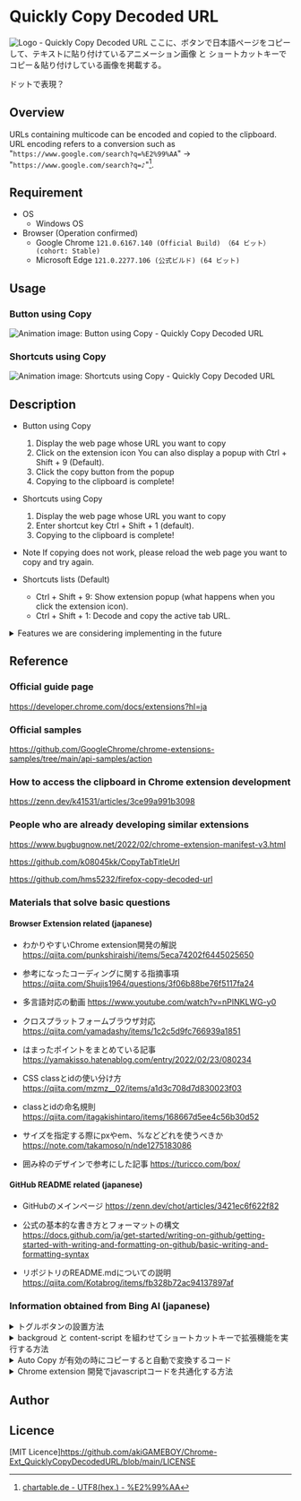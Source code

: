 # Quickly Copy Decoded URL

![Logo - Quickly Copy Decoded URL]()
ここに、ボタンで日本語ページをコピーして、テキストに貼り付けているアニメーション画像 と
ショートカットキーでコピー＆貼り付けしている画像を掲載する。

ドットで表現？

## Overview

URLs containing multicode can be encoded and copied to the clipboard.
URL encoding refers to a conversion such as "`https://www.google.com/search?q=%E2%99%AA`" → "`https://www.google.com/search?q=♪`"[^1].

[^1]: [chartable.de - UTF8(hex.) - %E2%99%AA](https://www.utf8-chartable.de/unicode-utf8-table.pl?start=9728&number=128&names=-#:~:text=e2%2099%20aa)

## Requirement

- OS
    - Windows OS
- Browser (Operation confirmed)
    - Google Chrome
        `121.0.6167.140 (Official Build) （64 ビット） (cohort: Stable)`
    - Microsoft Edge
        `121.0.2277.106 (公式ビルド) (64 ビット)`

## Usage

### Button using Copy

![Animation image: Button using Copy - Quickly Copy Decoded URL]()

### Shortcuts using Copy

![Animation image: Shortcuts using Copy - Quickly Copy Decoded URL]()

## Description

- Button using Copy
    1. Display the web page whose URL you want to copy
    1. Click on the extension icon
        You can also display a popup with Ctrl + Shift + 9 (Default).
    1. Click the copy button from the popup
    1. Copying to the clipboard is complete!

- Shortcuts using Copy
    1. Display the web page whose URL you want to copy
    1. Enter shortcut key
        Ctrl + Shift + 1 (default).
    1. Copying to the clipboard is complete!

- Note
    If copying does not work, please reload the web page you want to copy and try again. 

- Shortcuts lists (Default)
    - Ctrl + Shift + 9: Show extension popup (what happens when you click the extension icon).
    - Ctrl + Shift + 1: Decode and copy the active tab URL.

<details>
<summary>Features we are considering implementing in the future</summary>

- Auto copy function
    Detects when a regular copy command (Ctrl+C) is executed, such as by watching the clipboard for changes.
    A feature that automatically decodes and replaces the clipboard contents if it is determined to be a URL.
    I would like to be able to enable/disable this feature in settings.
    You can change the settings by placing a toggle button in Popup.html. Also, if possible, I would like to be able to switch settings using shortcut keys.
- Allow extensions to be copied by clicking their icon
    As of February 2024, clicking the extension icon displays a popup (popup.html), and clicking the copy button within the popup copies it.
    In the future, we believe it will be even more convenient to be able to click on the extension's icon and perform the copy process immediately without displaying a popup.

    However, due to the specifications of the extension, it seems that it is not possible to display a pop-up when clicking the icon and perform copy processing at the same time.
    If you want to copy the icon on click, remove the `default_popup` item in manifest.json and add the code that runs when the extension icon is clicked (`chrome.action.onClicked.addListener`) to must be added.

    At this time, we are focusing on the extensibility of our extensions, so we believe that pop-up display is essential, and this feature is a low priority.

    [Reference: stackoverflow.com - Extension icon click event not working manifest version 3](https://stackoverflow.com/questions/77796331/extension-icon-click-event-not-working-manifest-version-3)

- Implementation of Google Analytics
    Google Analytics is essential for analyzing how your extension is used.
    The analysis results can also be used as material for considering functions, such as improving functions or abolishing infrequently used functions.
    
    Note: It is necessary to clearly state the privacy policy before implementation.

- Add language
    As of February 2024, only two languages are supported: Japanese and English.
    I would like to give priority to countries that use multi-code keyboard input.

- Introduction of option screen
    After implementing the option screen, I would like to create the following setting items.
    - Auto copy function settings
    - Allow copying with extension icon depending on settings
        To implement it, as mentioned above, `chrome.action.onClicked.addListener` needs to be set in background.js.
        It might be useful if you could choose between displaying popup.html, copying it, or doing both depending on the settings (feasibility is unknown).
    - I want to change the copy format
        As of February 2024, the specification is to copy only the URL, but I would like to be able to change the following three patterns.
        - URL only (current spec)
        - Title and URL in markdown format `[title](url)`
        - Specify title and URL with delimiter `titile:url` etc.
    - Memo: How to implement options is as follows.

        ```diff json:Excerpt from manifest.json
        "permissions": [
            "storage",
            "clipboardWrite",
            "tabs",
            "alarms"
        ],
        "action": {
            "default_title": "__MSG_extTitle__",
            "default_popup": "popups/popup.html",
            "default_icon": {
            "32": "icons/32.png",
            "72": "icons/72.png",
            "128": "icons/128.png",
            "512": "icons/512.png"
            }
        },
        +  "options_page": "/options/options.html", ← 追加
        "commands": {
            "_execute_action": {
            "suggested_key": {
                "default": "Ctrl+Shift+9",
                "mac": "MacCtrl+Shift+9"
            },
            "description": "View Option."
            },
        ```

- Introducing dark mode
    This can probably be achieved by implementing code like the one below.
    Because it is necessary to adjust the background color and text color of individual objects by looking at the overall color,
    It seems like it will take a surprisingly long time.

    ```javascript:popup.js
    // Load
    window.onload = () => {
        // Get dark mode settings
        const isDarkMode = window.matchMedia('(prefers-color-scheme: dark)').matches;
        
        if (isDarkMode) {
            // For dark mode
            document.body.style.backgroundColor = "black";
            // After that, change the font color of the text here.
        } else {
            // Not dark mode
            document.body.style.backgroundColor = "white";
            // After that, change the font color of the text here.
        }
    }
    ```

- I want to change the extension icon depending on the copy mode.
    For example, use the following two patterns. In addition, when the extension itself is disabled, the icon changes to gray according to the specifications, so no special measures are required.
    - If the entire icon is green: Auto copy function is on
    - If only the border of the icon is green and the inside is transparent: Auto copy function is off

</details>

## Reference

### Official guide page

https://developer.chrome.com/docs/extensions?hl=ja

### Official samples

https://github.com/GoogleChrome/chrome-extensions-samples/tree/main/api-samples/action

### How to access the clipboard in Chrome extension  development

https://zenn.dev/k41531/articles/3ce99a991b3098

### People who are already developing similar extensions

https://www.bugbugnow.net/2022/02/chrome-extension-manifest-v3.html

https://github.com/k08045kk/CopyTabTitleUrl

https://github.com/hms5232/firefox-copy-decoded-url

### Materials that solve basic questions

#### Browser Extension related (japanese)

- わかりやすいChrome extension開発の解説
    https://qiita.com/punkshiraishi/items/5eca74202f6445025650

- 参考になったコーディングに関する指摘事項
    https://qiita.com/Shujis1964/questions/3f06b88be76f5117fa24

- 多言語対応の動画
    https://www.youtube.com/watch?v=nPINKLWG-y0

- クロスプラットフォームブラウザ対応
    https://qiita.com/yamadashy/items/1c2c5d9fc766939a1851

- はまったポイントをまとめている記事
    https://yamakisso.hatenablog.com/entry/2022/02/23/080234

- CSS classとidの使い分け方
    https://qiita.com/mzmz__02/items/a1d3c708d7d830023f03

- classとidの命名規則
    https://qiita.com/itagakishintaro/items/168667d5ee4c56b30d52

- サイズを指定する際にpxやem、%などどれを使うべきか
    https://note.com/takamoso/n/nde1275183086

- 囲み枠のデザインで参考にした記事
    https://turicco.com/box/

#### GitHub README related (japanese)

- GitHubのメインページ
    https://zenn.dev/chot/articles/3421ec6f622f82

- 公式の基本的な書き方とフォーマットの構文
    https://docs.github.com/ja/get-started/writing-on-github/getting-started-with-writing-and-formatting-on-github/basic-writing-and-formatting-syntax

- リポジトリのREADME.mdについての説明
    https://qiita.com/Kotabrog/items/fb328b72ac94137897af

### Information obtained from Bing AI (japanese)

<details>
<summary>トグルボタンの設置方法</summary>

> ❓ Bing AIに聞く
> 
> Chromeの拡張機能の開発で下記の要件を満たしているソースコードを提供してください。
> ・トグルボタンを設置
> ・トグルボタンでBoolean型の設定情報を保持可能
> ・manifest_versionは「3」で作成
> ・HTMLやJavascript、cssはわけてソースコードを生成
-----
> ✅ Bing AIの回答
> 
> こんにちは、これはBingです。Chromeの拡張機能の開発に関するお手伝いができると嬉しいです。😊
> 
> ご要件に沿って、トグルボタンでBoolean型の設定情報を保持できるChromeの拡張機能のソースコードを生成しました。manifest_versionは「3」に設定し、HTMLやJavascript、cssは別々のファイルに分けました。ソースコードは以下の通りです。
> 
> ```html
> <!-- popup.html -->
> <body>
>   <button id="toggle"></button>
>   <script src="popup.js"></script>
> </body>
> ```
> 
> ```css
> /* style.css */
> #toggle {
>   width: 100px;
>   height: 50px;
>   border: none;
>   border-radius: 25px;
>   background-color: #ccc;
> }
> 
> #toggle.on {
>   background-color: #0f0;
> }
> 
> #toggle span {
>   display: block;
>   width: 40px;
>   height: 40px;
>   margin: 5px;
>   border-radius: 20px;
>   background-color: #fff;
>   transition: margin 0.3s;
> }
> 
> #toggle.on span {
>   margin-left: 55px;
> }
> ```
> 
> ```javascript
> // popup.js
> let enabled = false; // disabled by default
> let myButton = document.getElementById("toggle");
> 
> // set the initial state of the button
> chrome.storage.local.get("enabled", (data) => {
>   enabled = !!data.enabled;
>   myButton.classList.toggle("on", enabled);
> });
> 
> // toggle the state of the button
> myButton.onclick = () => {
>   enabled = !enabled;
>   myButton.classList.toggle("on", enabled);
>   chrome.storage.local.set({ enabled: enabled });
> };
> ```
> 
> ```json
> // manifest.json
> {
>   "name": "Toggle Extension",
>   "version": "1.0",
>   "manifest_version": 3,
>   "action": {
>     "default_icon": {
>       "16": "icon16.png",
>       "24": "icon24.png",
>       "32": "icon32.png"
>     },
>     "default_title": "Toggle Me",
>     "default_popup": "popup.html"
>   },
>   "background": {
>     "service_worker": "background.js"
>   },
>   "permissions": ["storage"]
> }
> ```
> 
> このソースコードは、[Stack Overflow](^1^)の回答¹を参考にしています。もっと詳しい情報やチュートリアルが必要な場合は、[Chrome for Developers](^2^)のサイト²や[DEV Community](^3^)の記事³、[Groovyweb](^4^)のブログ⁴などをご覧ください。
> 
> この回答はお役に立ちましたか？😊
> 
> ソース: Bing との会話 2024/1/23
> (1) Chrome Extension to show a toggle to enable/disable extension. https://stackoverflow.com/questions/54727978/chrome-extension-to-show-a-toggle-to-enable-disable-extension.
> (2) Chrome Extension to show a toggle to enable/disable extension. https://stackoverflow.com/questions/54727978/chrome-extension-to-show-a-toggle-to-enable-disable-extension.
> (3) chrome.action | API | Chrome for Developers. https://developer.chrome.com/docs/extensions/reference/api/action.
> (4) chrome.action | API | Chrome for Developers. https://developer.chrome.com/docs/extensions/reference/api/action.
> (5) How To Built A Chrome Extension - DEV Community. https://dev.to/yourdevguy/how-to-built-a-chrome-extension-k1a.
> (6) How To Built A Chrome Extension - DEV Community. https://dev.to/yourdevguy/how-to-built-a-chrome-extension-k1a.
> (7) Essential Guide For Chrome Extension Development in 2023 .... https://www.groovyweb.co/blog/chrome-extension-development-essential-guide/.
> (8) Essential Guide For Chrome Extension Development in 2023 .... https://www.groovyweb.co/blog/chrome-extension-development-essential-guide/.
　
> ❓ Bing AIに聞く
> 
> Chrome Extetionの開発で下記の要件を満たしたソースコードを提供してください。
> ・manifest_version が 3
> ・popup.htmlにトグルボタンを配置
> ・トグルボタンを保存
> ・各コードの正しいとされているコーディングルールに従う
-----
> ✅ Bing AIの回答
> 
> こんにちは、これはBingです。コードに関する質問にお答えします。😊
> 
> Chrome Extetionの開発でmanifest_version が 3でpopup.htmlにトグルボタンを配置し、トグルボタンを保存し、各コードの正しいとされているコーディングルールに従う方法は、以下のようになります。
> 
> まず、manifest.jsonファイルを作成します。このファイルでは、拡張機能の基本的な情報や機能を定義します。manifest_version は 3と指定します。また、actionキーでpopup.htmlを指定します。このファイルは、アイコンをクリックしたときに表示されるポップアップページです。permissionsキーで必要な権限を指定します。今回は、タブの情報やストレージのアクセスを行うためにtabs権限とstorage権限を指定します。¹
> 
> ```json
> {
>   "manifest_version": 3,
>   "name": "Toggle Button Extension",
>   "version": "1.0",
>   "description": "A simple extension that adds a toggle button to the popup page and saves its state.",
>   "action": {
>     "default_popup": "popup.html"
>   },
>   "permissions": [
>     "tabs",
>     "storage"
>   ]
> }
> ```
> 
> 次に、popup.htmlファイルを作成します。このファイルでは、ポップアップページの見た目や動作を定義します。トグルボタンは、inputタグのtype属性をcheckboxにして作成します。また、labelタグでトグルボタンの見た目をカスタマイズします。² さらに、scriptタグでpopup.jsファイルを読み込みます。このファイルでは、トグルボタンの状態を取得や保存を行います。
> 
> ```html
> <!DOCTYPE html>
> <html>
> <head>
>   <style>
>     /* トグルボタンの見た目をカスタマイズするCSS */
>     input[type=checkbox] {
>       display: none;
>     }
> 
>     label {
>       display: inline-block;
>       width: 60px;
>       height: 34px;
>       background: #ccc;
>       border-radius: 34px;
>       position: relative;
>       cursor: pointer;
>     }
> 
>     label:after {
>       content: "";
>       display: block;
>       width: 26px;
>       height: 26px;
>       background: #fff;
>       border-radius: 50%;
>       position: absolute;
>       top: 4px;
>       left: 4px;
>       transition: 0.3s;
>     }
> 
>     input:checked + label {
>       background: #66bb6a;
>     }
> 
>     input:checked + label:after {
>       left: 30px;
>     }
>   </style>
> </head>
> <body>
>   <h1>Toggle Button Extension</h1>
>   <p>This is a simple extension that adds a toggle button to the popup page and saves its state.</p>
>   <!-- トグルボタンを作成するHTML -->
>   <input type="checkbox" id="toggle-button">
>   <label for="toggle-button"></label>
>   <!-- トグルボタンの状態を取得や保存するJavaScript -->
>   <script src="popup.js"></script>
> </body>
> </html>
> ```
> 
> 最後に、popup.jsファイルを作成します。このファイルでは、トグルボタンの状態を取得や保存を行います。chrome.storage APIを使って、トグルボタンの状態をローカルストレージに保存します。³ また、トグルボタンの変更イベントを監視して、状態を更新します。さらに、タブの情報を取得して、トグルボタンの状態に応じて何らかの処理を行うこともできます。⁴
> 
> ```javascript
> // トグルボタンの要素を取得
> const toggleButton = document.getElementById("toggle-button");
> 
> // ポップアップページが読み込まれたときに、トグルボタンの状態をローカルストレージから取得
> chrome.storage.local.get("toggleState", (data) => {
>   // ローカルストレージに保存されている場合は、その値を反映
>   if (data.toggleState !== undefined) {
>     toggleButton.checked = data.toggleState;
>   }
>   // ローカルストレージに保存されていない場合は、デフォルト値を反映
>   else {
>     toggleButton.checked = false;
>   }
> });
> 
> // トグルボタンの変更イベントを監視
> toggleButton.addEventListener("change", () => {
>   // トグルボタンの状態をローカルストレージに保存
>   chrome.storage.local.set({ toggleState: toggleButton.checked });
>   // アクティブなタブの情報を取得
>   chrome.tabs.query({ active: true, currentWindow: true }, (tabs) => {
>     // トグルボタンの状態に応じて、何らかの処理を行う
>     if (toggleButton.checked) {
>       // 例えば、タブのタイトルとURLをアラートで表示する
>       alert(`タブのタイトル: ${tabs[0].title}\nタブのURL: ${tabs[0].url}`);
>     } else {
>       // 例えば、何もしない
>     }
>   });
> });
> ```
> 
> 以上で、manifest_version が 3でpopup.htmlにトグルボタンを配置し、トグルボタンを保存し、各コードの正しいとされているコーディングルールに従う方法のソースコードは完成です。このコードをzipファイルに圧縮して、Chromeの拡張機能管理ページで読み込むと、拡張機能が動作します。⁵
> 
> もし、このコードについてもっと詳しく知りたい場合は、以下のウェブサイトを参考にしてみてください。¹²³⁴⁵
> 
> 私は、このコードを改善したり、他の機能を追加したりすることもできます。それとも、他の質問がありますか？😊
> 
> ソース: Bing との会話 2024/1/26
> (1) Chrome の拡張機能を Manifest V3 に対応する | バグ取りの日々. https://www.bugbugnow.net/2022/02/chrome-extension-manifest-v3.html.
> (2) 自分の作ったChrome拡張をManifest Version 3に対応させる - Zenn. https://zenn.dev/satoshie/articles/aa62f01faddd84.
> (3) Chrome拡張機能を「Manifest V3」に対応する手順 | ソフトアンテナ. https://softantenna.com/blog/chrome-extension-manifest-v3/.
> (4) Chrome拡張機能の概要から公開まで(ManifestV3対応) ~概要編 .... https://zenn.dev/kumomomo/articles/c4b5b363cab8f0.
> (5) Chrome拡張機能 manifest.json Ver.3の書き方 #JavaScript - Qiita. https://qiita.com/shiro1212/items/12f0a767494a7b2ab0b3.
> (6) undefined. https://developer.chrome.com/docs/extensions/reference/offscreen/.
> (7) undefined. https://developer.chrome.com/blog/mv2-transition/.

</details>

<details>
<summary>backgroud と content-script を組わせてショートカットキーで拡張機能を実行する方法</summary>

>こんにちは、これはBingです。Chrome拡張機能の開発に興味があるのですね。😊
>
> Chrome拡張機能のmanifest_versionの「3」でbackgroundのservice_workerとcontent_scriptsを使いショートカットキーでクリップボードにコピーするソースコードを作成するには、以下の手順を参考にしてください。
>
>- manifest.jsonファイルを作成し、必要な設定を記述します。¹²³⁴⁵
>    - manifest_versionを3に設定します。
>    - name, version, description, iconsなどの基本情報を設定します。
>    - actionにdefault_iconとdefault_popupを設定します。default_iconは拡張機能のアイコンを、default_popupはアイコンをクリックしたときに表示されるポップアップのHTMLファイルを指定します。
>    - backgroundにservice_workerを設定します。service_workerはバックグラウンドで実行されるJavaScriptファイルを指定します。manifest_versionが3の場合、service_workerは1つのファイルだけ指定できます。
>    - content_scriptsにmatches, js, cssを設定します。matchesはコンテンツスクリプトが挿入されるページのパターンを、jsとcssは挿入されるJavaScriptファイルとCSSファイルを指定します。
>    - commandsにinject-scriptを設定します。inject-scriptはショートカットキーで実行されるコマンドを指定します。suggested_keyにはショートカットキーの組み合わせを、descriptionにはコマンドの説明を指定します。
>    - permissionsにclipboardWrite, activeTab, scriptingを設定します。clipboardWriteはクリップボードに書き込む権限を、activeTabはアクティブなタブにアクセスする権限を、scriptingはタブにスクリプトを注入する権限を指定します。
>    - host_permissionsに<all_urls>を設定します。<all_urls>は拡張機能がアクセスできるすべてのURLを指定します。
>- popup.htmlファイルを作成し、ポップアップの内容を記述します。¹²³⁴⁵
>    - HTMLの基本構造を記述します。
>    - headタグにmetaタグとtitleタグを記述します。metaタグは文字コードをUTF-8に設定します。titleタグはポップアップのタイトルを設定します。
>    - headタグにlinkタグを記述します。linkタグはポップアップのスタイルを指定するCSSファイルを読み込みます。
>    - bodyタグにh1タグとpタグを記述します。h1タグは拡張機能の名前を、pタグはショートカットキーの使い方を記述します。
>- popup.cssファイルを作成し、ポップアップのスタイルを記述します。¹²³⁴⁵
>    - bodyタグにフォントファミリーとマージンを設定します。
>    - h1タグに色を設定します。
>    - pタグにフォントサイズを設定します。
>- background.jsファイルを作成し、バックグラウンドで実行されるスクリプトを記述します。¹²³⁴⁵
>    - chrome.commands.onCommand.addListenerを使ってコマンドが実行されたときのイベントリスナーを登録します。コマンドの名前を引数に取ります。
>    - chrome.tabs.queryを使ってアクティブなタブと現在のウィンドウに一致するタブを取得します。コールバック関数にタブの配列を引数に取ります。
>    - 配列の最初の要素をアクティブなタブとして変数に代入します。
>    - アクティブなタブのタイトルとURLを変数に代入します。
>    - タイトルとURLをMarkdown形式で結合した文字列を変数に代入します。
>    - chrome.tabs.sendMessageを使ってアクティブなタブにメッセージを送ります。タブのIDとメッセージのオブジェクトを引数に取ります。メッセージのオブジェクトにはコマンドと文字列をプロパティに持たせます。
>    - promiseをキャッチしてエラーを処理します。
>- content-script.jsファイルを作成し、コンテンツスクリプトとして実行されるスクリプトを記述します。¹²³⁴⁵
>    - chrome.runtime.onMessage.addListenerを使ってバックグラウンドスクリプトからメッセージを受け取るイベントリスナーを登録します。メッセージのオブジェクトを引数に取ります。
>    - メッセージのオブジェクトから文字列を取り出します。
>    - document.createElementを使ってテキストエリアを作成します。テキストエリアのvalueに文字列を設定します。document.body.appendChildを使ってテキストエリアをドキュメントに追加します。
>    - textArea.selectを使ってテキストエリアを選択します。document.execCommandを使ってクリップボードにコピーします。
>    - document.body.removeChildを使ってテキストエリアをドキュメントから削除します。
>    - alertを使ってコピーしたことを通知します。
>
>これらのファイルを適切なフォルダに保存して、Chromeの拡張機能管理画面から読み込むと、拡張機能が動作するはずです。¹²³⁴⁵
>
>もし、Chrome拡張機能の開発に関する他の質問があれば、お気軽にお尋ねください。😊
>
>以下は、各ファイルのコードの例です。
>
>```html
><!-- popup.html -->
><!DOCTYPE html>
><html>
><head>
>  <meta charset="UTF-8">
>  <title>TitleURL Copier</title>
>  <link rel="stylesheet" href="popup.css">
></head>
><body>
>  <h1>TitleURL Copier</h1>
>  <p>Press Ctrl+Shift+Y (or Command+Shift+Y on Mac) to copy the title and URL of the current page to the clipboard in Markdown format.</p>
></body>
></html>
>```
>
>```css
>/* popup.css */
>body {
>  font-family: Arial, sans-serif;
>  margin: 10px;
>}
>
>h1 {
>  color: #3c78d8;
>}
>
>p {
>  font-size: 14px;
>}
>```
>
>```javascript
>// background.js
>chrome.commands.onCommand.addListener(function(command) {
>  chrome.tabs.query({active: true, currentWindow: true}, function(tabs) {
>    var activeTab = tabs [0];
>    var title = activeTab.title;
>    var url = activeTab.url;
>    var result = '[' + title + '](' + url + ')';
>    // Send a message to the content script
>    (async () => {
>      chrome.tabs.sendMessage(activeTab.id, {command: "copy", text: result})
>      // Catch any error
>      .catch(error => {
>        console.error(error);
>      });
>    })();
>  });
>});
>
>// content-script.js
>// Listen for messages from the background script
>chrome.runtime.onMessage.addListener(function(request) {
>  // Create a textarea with the text to copy
>  const textArea = document.createElement('textarea');
>  textArea.value = request.text;
>  document.body.appendChild(textArea);
>  // Select the textarea and copy to the clipboard
>  textArea.select();
>  document.execCommand('copy');
>  // Remove the textarea
>  document.body.removeChild(textArea);
>  alert('Copied the title and URL of the current page to the clipboard');
>});
>```
>
>```json
>// manifest.json
>{
>  "name": "TitleURL Copier",
>  "version": "1.0",
>  "manifest_version": 3,
>  "description": "Copies the URL and title of the current page to the clipboard in a specified format",
>  "icons": {
>    "16": "icon16.png",
>    "48": "icon48.png",
>    "128": "icon128.png"
>  },
>  "action": {
>    "default_icon": "popup16.png",
>    "default_popup": "popup.html"
>  },
>  "background": {
>    "service_worker": "background.js"
>  },
>  "content_scripts": [
>    {
>      "matches": ["<all_urls>"],
>      "js": ["content-script.js"]
>    }
>  ],
>  "commands": {
>    "inject-script": {
>      "suggested_key": {
>        "default": "Ctrl+Shift+Y",
>        "mac": "Command+Shift+Y"
>      },
>      "description": "Inject a script on the page"
>    }
>  },
>  "permissions": ["clipboardWrite","activeTab","scripting"],
>  "host_permissions": ["<all_urls>"]
>}
>```
>
>これらのコードを適切なフォルダに保存して、Chromeの拡張機能管理画面から読み込むと、拡張機能が動作するはずです。¹²³⁴⁵
>
>もし、Chrome拡張機能の開発に関する他の質問があれば、お気軽にお尋ねください。😊
>
>ソース: Bing との会話 2024/1/24
>(1) Chrome拡張機能 manifest.json Ver.3の書き方 #JavaScript - Qiita. https://qiita.com/shiro1212/items/12f0a767494a7b2ab0b3.
>(2) 自分の作ったChrome拡張をManifest Version 3に対応させる - Zenn. https://zenn.dev/satoshie/articles/aa62f01faddd84.
>(3) Chrome拡張機能を「Manifest V3」に対応する手順 | ソフトアンテナ. https://softantenna.com/blog/chrome-extension-manifest-v3/.
>(4) Chrome拡張機能のmanifestファイルをversion2からversion3へ .... https://blog.holyblue.jp/entry/2021/05/03/105010.
>(5) Chrome拡張機能の概要から公開まで(ManifestV3対応) ~概要編 .... https://zenn.dev/kumomomo/articles/c4b5b363cab8f0.
>(6) undefined. https://xxxxxxx.com/.
>(7) undefined. https://developer.chrome.com/extensions/declare_permissions.
>(8) undefined. https://developer.chrome.com/blog/mv2-transition/.

</details>

<details>
<summary>Auto Copy が有効の時にコピーすると自動で変換するコード</summary>

> ❓ Bing AIへの質問
> 
> 下記要件のChrome extensionのコードを提供してください。
> ・manifest_versionが3
> ・chrome.storage.localの設定情報を取得
> ・取得した設定情報が有効状態のとき、かつクリップボードの値が変更された事を契機にservice workerで実行
> ・service workerからクリップボードの値を受け取ったpopup.jsは値を変換してからクリップボードを書き換える
> ・コードは各ファイルにわけて提供
-----
> ✅ Bing AIの回答
> 
> こんにちは、これはBingです。Chrome extensionのコードを生成することができます。😊
> 
> あなたの要件に基づいて、以下のコードを提供します。コードはmanifest.json, background.js, popup.html, popup.jsの4つのファイルに分けられています。コードは参考文献¹²³⁴を参考にしています。
> 
> manifest.json
> ```json
> {
>   "manifest_version": 3,
>   "name": "Clipboard Extension",
>   "version": "1.0",
>   "description": "A Chrome extension that modifies the clipboard value",
>   "icons": {
>     "16": "icon16.png",
>     "48": "icon48.png",
>     "128": "icon128.png"
>   },
>   "action": {
>     "default_icon": "icon16.png",
>     "default_popup": "popup.html"
>   },
>   "background": {
>     "service_worker": "background.js"
>   },
>   "permissions": [
>     "storage",
>     "clipboardRead",
>     "clipboardWrite"
>   ],
>   "host_permissions": [
>     "<all_urls>"
>   ]
> }
> ```
> 
> background.js
> ```js
> // Listen for clipboard changes
> chrome.clipboard.onClipboardDataChanged.addListener(() => {
>   // Get the settings from chrome.storage.local
>   chrome.storage.local.get(["enabled", "transform"], (result) => {
>     // Check if the extension is enabled and the transform function is valid
>     if (result.enabled && typeof result.transform === "function") {
>       // Get the current clipboard value
>       chrome.clipboard.readText((text) => {
>         // Apply the transform function to the clipboard value
>         let newText = result.transform(text);
>         // Write the new value to the clipboard
>         chrome.clipboard.writeText(newText);
>         // Send a message to the popup.js with the old and new values
>         chrome.runtime.sendMessage({ oldText: text, newText: newText });
>       });
>     }
>   });
> });
> ```
> 
> popup.html
> ```html
> <html>
> <head>
>   <style>
>     body {
>       font-family: Arial, sans-serif;
>       width: 300px;
>       height: 200px;
>     }
>     #status {
>       color: green;
>       font-weight: bold;
>     }
>     #error {
>       color: red;
>       font-weight: bold;
>     }
>     #transform {
>       width: 280px;
>       height: 100px;
>     }
>   </style>
> </head>
> <body>
>   <h1>Clipboard Extension</h1>
>   <p>Enable or disable the extension:</p>
>   <input type="checkbox" id="enabled" checked>Enabled</input>
>   <p>Enter the transform function:</p>
>   <textarea id="transform">return text.toUpperCase();</textarea>
>   <p id="status"></p>
>   <p id="error"></p>
>   <script src="popup.js"></script>
> </body>
> </html>
> ```
> 
> popup.js
> ```js
> // Get the DOM elements
> let enabled = document.getElementById("enabled");
> let transform = document.getElementById("transform");
> let status = document.getElementById("status");
> let error = document.getElementById("error");
> 
> // Load the settings from chrome.storage.local
> chrome.storage.local.get(["enabled", "transform"], (result) => {
>   // Set the initial values of the checkbox and the textarea
>   enabled.checked = result.enabled;
>   transform.value = result.transform;
> });
> 
> // Listen for changes in the checkbox
> enabled.addEventListener("change", () => {
>   // Save the new value to chrome.storage.local
>   chrome.storage.local.set({ enabled: enabled.checked });
>   // Show a status message
>   status.textContent = "Extension " + (enabled.checked ? "enabled" : "disabled");
> });
> 
> // Listen for changes in the textarea
> transform.addEventListener("change", () => {
>   // Try to evaluate the transform function
>   try {
>     let func = new Function("text", transform.value);
>     // Save the new value to chrome.storage.local
>     chrome.storage.local.set({ transform: func });
>     // Show a status message
>     status.textContent = "Transform function updated";
>     // Clear any error message
>     error.textContent = "";
>   } catch (e) {
>     // Show an error message
>     error.textContent = "Invalid transform function: " + e.message;
>   }
> });
> 
> // Listen for messages from the background.js
> chrome.runtime.onMessage.addListener((message) => {
>   // Show a status message with the old and new clipboard values
>   status.textContent =
>     "Clipboard value changed from '" +
>     message.oldText +
>     "' to '" +
>     message.newText +
>     "'";
> });
> ```
> 
> ソース: Bing との会話 2024/1/26
> (1) Chrome拡張機能 manifest.json Ver.3の書き方 #JavaScript - Qiita. https://qiita.com/shiro1212/items/12f0a767494a7b2ab0b3.
> (2) [MV3] Chrome Extension 開発の教訓 #JavaScript - Qiita. https://qiita.com/ichitose/items/336bf5adb0fe3a985947.
> (3) Chrome拡張機能を「Manifest V3」に対応する手順 | ソフトアンテナ. https://softantenna.com/blog/chrome-extension-manifest-v3/.
> (4) Chrome拡張機能の概要から公開まで(ManifestV3対応) ~概要編 .... https://zenn.dev/kumomomo/articles/c4b5b363cab8f0.
> (5) undefined. https://xxxxxxx.com/.
> (6) undefined. https://developer.chrome.com/extensions/declare_permissions.
> (7) undefined. https://developer.chrome.com/docs/extensions/reference/action/.

</details>

<details>
<summary>Chrome extension 開発でjavascriptコードを共通化する方法</summary>

> ❓ Bing AIへの質問
> 
> Chrome extension 開発においてpopup.jsとcontent-script.js、background.jsそれぞれのjavascriptで共通で使用する関数の共通化する方法と使い方を実際のコードの具体例で教えて。
-----
> ✅ Bing AIの回答
> 
> こんにちは、これはBingです。Chrome extension 開発に関する質問をありがとうございます。😊
> 
> Chrome extension 開発では、popup.js, content-script.js, background.js などの異なるスクリプトファイルで共通で使用する関数を定義する方法はいくつかありますが、一般的な方法は以下のようなものです。
> 
> - 共通で使用する関数を別のスクリプトファイルにまとめて、それを各スクリプトファイルから読み込む
> - background.js で共通で使用する関数を定義して、それを他のスクリプトファイルから chrome.runtime.getBackgroundPage や chrome.runtime.sendMessage などのAPIを使って呼び出す
> 
> 具体的なコードの例を見てみましょう。
> 
> - 共通で使用する関数を別のスクリプトファイルにまとめて、それを各スクリプトファイルから読み込む
> 
> この方法では、例えば common.js というスクリプトファイルに共通で使用する関数を定義しておきます。例えば、以下のような関数です。
> 
> ```javascript
> // common.js
> 
> // 共通で使用する関数
> function hello(name) {
>   console.log("Hello, " + name);
> }
> ```
> 
> そして、このスクリプトファイルを popup.js や content-script.js などのスクリプトファイルから読み込んで使用します。読み込む方法は、manifest.json で js の配列に common.js を追加するか、HTMLファイルで script タグで common.js を指定するかのどちらかです。例えば、以下のようになります。
> 
> ```json
> // manifest.json
> 
> {
>   "manifest_version": 3,
>   "name": "Chrome extension sample",
>   "version": "1.0",
>   "content_scripts": [
>     {
>       "matches": ["<all_urls>"],
>       "js": ["common.js", "content-script.js"] // common.js を読み込む
>     }
>   ],
>   "action": {
>     "default_popup": "popup.html"
>   }
> }
> ```
> 
> ```html
> <!-- popup.html -->
> 
> <html>
>   <head>
>     <script src="common.js"></script> <!-- common.js を読み込む -->
>     <script src="popup.js"></script>
>   </head>
>   <body>
>     <button id="button">Click me</button>
>   </body>
> </html>
> ```
> 
> このようにして common.js を読み込んだら、popup.js や content-script.js などのスクリプトファイルで hello 関数を呼び出すことができます。例えば、以下のようになります。
> 
> ```javascript
> // popup.js
> 
> // ボタンがクリックされたら hello 関数を呼び出す
> document.getElementById("button").addEventListener("click", function() {
>   hello("popup"); // common.js で定義した関数を呼び出す
> });
> ```
> 
> ```javascript
> // content-script.js
> 
> // コンテンツスクリプトが実行されたら hello 関数を呼び出す
> hello("content-script"); // common.js で定義した関数を呼び出す
> ```
> 
> この方法の利点は、共通で使用する関数を一箇所にまとめることでコードの重複を避けられることや、各スクリプトファイルで直接関数を呼び出せることです。欠点は、共通で使用する関数が多くなると、読み込むスクリプトファイルが増えてパフォーマンスに影響する可能性があることや、スコープの衝突に注意する必要があることです。
> 
> - background.js で共通で使用する関数を定義して、それを他のスクリプトファイルから chrome.runtime.getBackgroundPage や chrome.runtime.sendMessage などのAPIを使って呼び出す
> 
> この方法では、background.js で共通で使用する関数を定義しておきます。例えば、以下のような関数です。
> 
> ```javascript
> // background.js
> 
> // 共通で使用する関数
> function hello(name, callback) {
>   callback("Hello, " + name);
> }
> ```
> 
> そして、この関数を popup.js や content-script.js などのスクリプトファイルから chrome.runtime.getBackgroundPage や chrome.runtime.sendMessage などのAPIを使って呼び出します。例えば、以下のようになります。
> 
> ```javascript
> // popup.js
> 
> // ボタンがクリックされたら background.js の hello 関数を呼び出す
> document.getElementById("button").addEventListener("click", function() {
>   // background.js の window オブジェクトを取得する
>   chrome.runtime.getBackgroundPage(function(bg) {
>     // hello 関数を呼び出してコールバック関数を渡す
>     bg.hello("popup", function(msg) {
>       // コールバック関数でメッセージを受け取る
>       console.log(msg); // Hello, popup
>     });
>   });
> });
> ```
> 
> ```javascript
> // content-script.js
> 
> // コンテンツスクリプトが実行されたら background.js の hello 関数を呼び出す
> // background.js にメッセージを送信する
> chrome.runtime.sendMessage({ name: "content-script" }, function(msg) {
>   // レスポンスを受け取る
>   console.log(msg); // Hello, content-script
> });
> 
> // background.js からメッセージを受け取るためのリスナーを登録する
> chrome.runtime.onMessage.addListener(function(request, sender, sendResponse) {
>   // hello 関数を呼び出してコールバック関数を渡す
>   hello(request.name, function(msg) {
>     // コールバック関数でメッセージを受け取ってレスポンスとして返す
>     sendResponse(msg);
>   });
>   // 非同期でレスポンスを返す場合は true を返す
>   return true;
> });
> ```
> 
> この方法の利点は、background.js が常に実行されているので、共通で使用する関数をいつでも呼び出せることや、スコープの衝突を気にしなくてよいことです。欠点は、関数の呼び出しにメッセージ通信のAPIを使う必要があることや、非同期処理に注意する必要があることです。
> 
> 以上が、Chrome extension 開発においてpopup.jsとcontent-script.js、background.jsそれぞれのjavascriptで共通で使用する関数の共通化する方法と使い方の実際のコードの具体例です。参考になれば幸いです。😊
> 
> もっと詳しく知りたい場合は、以下のリンクをご覧ください。
> 
> - [ChromeExtensionでポップアップからコンテンツへメッセージ連動させる #JavaScript](^1^) - Qiita
> - [Chrome Extension の作り方 (その2: Contents Script)](^2^) - Qiita
> - [Chrome extensionでbackground.jsからpopup.jsの関数を呼びたい](^3^) - Stack Overflow
> - [Chrome拡張でページ内のwindowオブジェクトを取得してpopupやbackgroundから使う](^4^) - Zenn
> 
> ソース: Bing との会話 2024/1/26
> (1) ChromeExtensionでポップアップからコンテンツへメッセージ連動さ .... https://qiita.com/fsd-tomo-yoshida/items/c200b6705d3626cc04f2.
> (2) Chrome Extension の作り方 (その2: Contents Script) - Qiita. https://qiita.com/sakaimo/items/6b7b464de4bdcad18802.
> (3) Chrome extensionでbackground.jsからpopup.jsの関数を呼び .... https://ja.stackoverflow.com/questions/19411/chrome-extension%e3%81%a7background-js%e3%81%8b%e3%82%89popup-js%e3%81%ae%e9%96%a2%e6%95%b0%e3%82%92%e5%91%bc%e3%81%b3%e3%81%9f%e3%81%84.
> (4) Chrome拡張でページ内のwindowオブジェクトを取得してpopupや .... https://zenn.dev/ellreka/articles/799632c02d1cb5.
> (5) undefined. https://www.google.com/.
> (6) undefined. http://example.com/.
</details>

## Author

## Licence

[MIT Licence]https://github.com/akiGAMEBOY/Chrome-Ext_QuicklyCopyDecodedURL/blob/main/LICENSE
